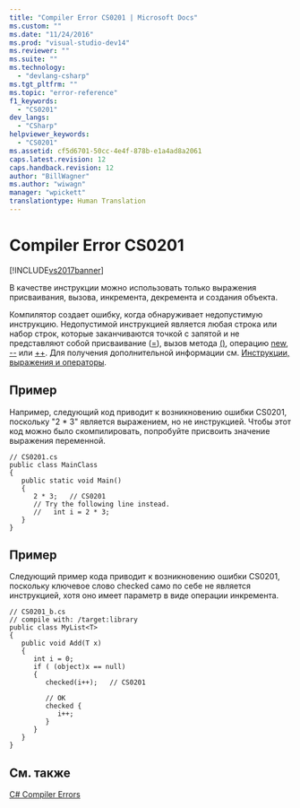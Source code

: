 ```yaml
---
title: "Compiler Error CS0201 | Microsoft Docs"
ms.custom: ""
ms.date: "11/24/2016"
ms.prod: "visual-studio-dev14"
ms.reviewer: ""
ms.suite: ""
ms.technology: 
  - "devlang-csharp"
ms.tgt_pltfrm: ""
ms.topic: "error-reference"
f1_keywords: 
  - "CS0201"
dev_langs: 
  - "CSharp"
helpviewer_keywords: 
  - "CS0201"
ms.assetid: cf5d6701-50cc-4e4f-878b-e1a4ad8a2061
caps.latest.revision: 12
caps.handback.revision: 12
author: "BillWagner"
ms.author: "wiwagn"
manager: "wpickett"
translationtype: Human Translation
---
```

# Compiler Error CS0201
[!INCLUDE[vs2017banner](../../../csharp/includes/vs2017banner.md)]

В качестве инструкции можно использовать только выражения присваивания, вызова, инкремента, декремента и создания объекта.  
  
 Компилятор создает ошибку, когда обнаруживает недопустимую инструкцию.  Недопустимой инструкцией является любая строка или набор строк, которые заканчиваются точкой с запятой и не представляют собой присваивание \([\=](../../../csharp/language-reference/operators/assignment-operator.md)\), вызов метода [\(\)](../../../csharp/language-reference/operators/invocation-operator.md), операцию [new](../../../csharp/language-reference/keywords/new.md), [\-\-](../../../csharp/language-reference/operators/decrement-operator.md) или [\+\+](../../../csharp/language-reference/operators/increment-operator.md).  Для получения дополнительной информации см. [Инструкции, выражения и операторы](../../../csharp/programming-guide/statements-expressions-operators/index.md).  
  
## Пример  
 Например, следующий код приводит к возникновению ошибки CS0201, поскольку "2 \* 3" является выражением, но не инструкцией.  Чтобы этот код можно было скомпилировать, попробуйте присвоить значение выражения переменной.  
  
```  
// CS0201.cs  
public class MainClass  
{  
   public static void Main()  
   {  
      2 * 3;   // CS0201  
      // Try the following line instead.  
      //   int i = 2 * 3;  
   }  
}  
```  
  
## Пример  
 Следующий пример кода приводит к возникновению ошибки CS0201, поскольку ключевое слово checked само по себе не является инструкцией, хотя оно имеет параметр в виде операции инкремента.  
  
```  
// CS0201_b.cs  
// compile with: /target:library  
public class MyList<T>   
{  
   public void Add(T x)  
   {  
      int i = 0;  
      if ( (object)x == null)  
      {  
         checked(i++);   // CS0201  
  
         // OK  
         checked {  
            i++;   
         }  
      }  
   }  
}  
```  
  
## См. также  
 [C\# Compiler Errors](../../../csharp/language-reference/compiler-messages/index.md)